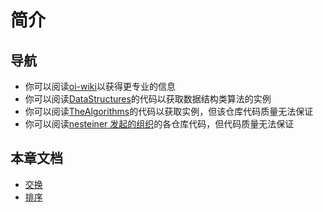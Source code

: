 # 简介
## 导航
* 你可以阅读[oi-wiki](https://oi-wiki.org/)以获得更专业的信息
* 你可以阅读[DataStructures](https://github.com/JuliaCollections/DataStructures.jl)的代码以获取数据结构类算法的实例
* 你可以阅读[TheAlgorithms](https://github.com/thealgorithms/julia)的代码以获取实例，但该仓库代码质量无法保证
* 你可以阅读[nesteiner 发起的组织](https://github.com/Mastering-Algorithms-with-Julia)的各仓库代码，但代码质量无法保证

## 本章文档
* [交换](basic/swap.md)
* [排序](basic/sort.md)

